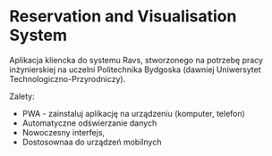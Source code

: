 # Reservation and Visualisation System
Aplikacja kliencka do systemu Ravs, stworzonego na potrzebę pracy inżynierskiej na uczelni Politechnika Bydgoska (dawniej Uniwersytet Technologiczno-Przyrodniczy).

Zalety:
- PWA - zainstaluj aplikację na urządzeniu (komputer, telefon)
- Automatyczne odświerzanie danych
- Nowoczesny interfejs,
- Dostosownaa do urządzeń mobilnych
